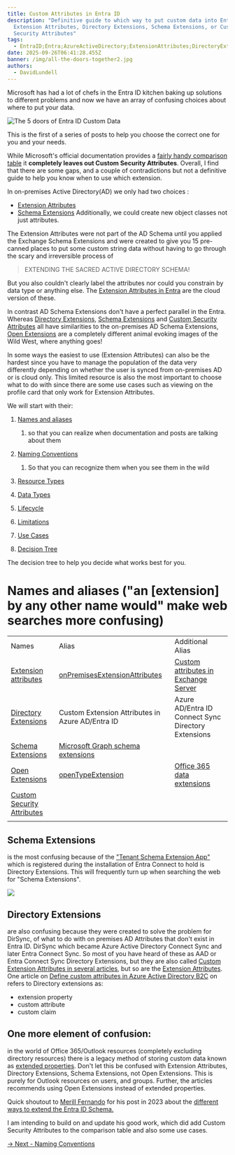```yaml
---
title: Custom Attributes in Entra ID
description: "Definitive guide to which way to put custom data into Entra ID:
  Extension Attributes, Directory Extensions, Schema Extensions, or Custom
  Security Attributes"
tags:
  - EntraID;Entra;AzureActiveDirectory;ExtensionAttributes;DirectoryExtensions;SchemaExtensions;CustomSecurityAttributes;
date: 2025-09-26T06:41:28.455Z
banner: /img/all-the-doors-together2.jpg
authors:
  - DavidLundell
---
```

Microsoft has had a lot of chefs in the Entra ID kitchen baking up solutions to different problems and now we have an array of confusing choices about where to put your data.  

![](/img/all-the-doors-together2.jpg "The 5 doors of Entra ID Custom Data")

This is the first of a series of posts to help you choose the correct one for you and your needs. 

While Microsoft's official documentation provides a [fairly handy comparison table](https://learn.microsoft.com/en-us/graph/extensibility-overview?tabs=http#comparison-of-extension-types) it **completely leaves out Custom Security Attributes**. Overall, I find that there are some gaps, and a couple of contradictions but not a definitive guide to help you know when to use which extension.

In on-premises Active Directory(AD) we only had two choices :

* [Extension Attributes](https://learn.microsoft.com/en-us/exchange/recipients/mailbox-custom-attributes)  [](https://learn.microsoft.com/en-us/windows/win32/ad/how-to-extend-the-schema)
* [Schema Extensions](https://learn.microsoft.com/en-us/windows/win32/ad/how-to-extend-the-schema)
  Additionally, we could create new object classes not just attributes.

The Extension Attributes were not part of the AD Schema until you applied the Exchange Schema Extensions a﻿nd were created to give you 15 pre-canned places to put some custom string data without having to go through the scary and irreversible process of 

> EXTENDING THE SACRED ACTIVE DIRECTORY SCHEMA! 

But you also couldn't clearly label the attributes nor could you constrain by data type or anything else. The [Extension Attributes in Entra](https://learn.microsoft.com/en-us/graph/extensibility-overview?tabs=http#extension-attributes) are the cloud version of these. 

In contrast AD Schema Extensions don't have a perfect parallel in the Entra. Whereas [Directory Extensions](https://learn.microsoft.com/en-us/graph/extensibility-overview?tabs=http#directory-microsoft-entra-id-extensions), [Schema Extensions](https://learn.microsoft.com/en-us/graph/extensibility-overview?tabs=http#schema-extensions) and [Custom Security Attributes](https://learn.microsoft.com/en-us/entra/fundamentals/custom-security-attributes-overview) all have similarities to the on-premises AD Schema Extensions, [Open Extensions](https://learn.microsoft.com/en-us/graph/extensibility-overview?tabs=http#open-extensions) are a completely different animal evoking images of the Wild West, where anything goes! 

I﻿n some ways the easiest to use (Extension Attributes) can also be the hardest since you have to manage the population of the data very differently depending on whether the user is synced from on-premises AD or is cloud only. This limited resource is also the most important to choose what to do with since there are some use cases such as viewing on the profile card that only work for Extension Attributes.

W﻿e will start with their: 

1. [Names and aliases](/blog/2025/09/custom-attributes-in-entra-id/#names-and-aliases)

   1. so that you can realize when documentation and posts are talking about them
2. [N﻿aming Conventions](/blog/2025/09/custom-attributes-in-entra-id-naming-conventions/)

   1. So that you can recognize them when you see them in the wild 
3. [R﻿esource Types](/blog/2025/09/custom-attributes-in-entra-id-resource-types/)
4. [D﻿ata Types](/blog/2025/09/custom-attributes-in-entra-id-data-types/)
5. [L﻿ifecycle](/blog/2025/09/custom-attributes-in-entra-id-lifecycle/)
6. [L﻿imitations](/blog/2025/10/custom-attributes-in-entra-id-limitations/)
7. [U﻿se Cases](/blog/2025/10/custom-attributes-in-entra-id-use-cases/)
8. [Decision Tree](/blog/2025/10/custom-attributes-in-entra-id-decision-tree/)

T﻿he decision tree to help you decide what works best for you.

# Names and aliases ("an \[extension] by any other name would" make web searches more confusing)

|                                                                                                                                          |                                                                                                                                          |                                                                                                                                                                                                                          |
| ---------------------------------------------------------------------------------------------------------------------------------------- | ---------------------------------------------------------------------------------------------------------------------------------------- | ------------------------------------------------------------------------------------------------------------------------------------------------------------------------------------------------------------------------ |
| Names                                                                                                                                    | Alias                                                                                                                                    | Additional Alias                                                                                                                                                                                                         |
| [Extension attributes](https://learn.microsoft.com/en-us/graph/extensibility-overview?tabs=http#extension-attributes)                    | [onPremisesExtensionAttributes](https://learn.microsoft.com/en-us/graph/api/resources/onpremisesextensionattributes?view=graph-rest-1.0) | [Custom attributes in Exchange Server](https://learn.microsoft.com/en-us/exchange/recipients/mailbox-custom-attributes)                                                                                                  |
| [Directory Extensions](https://learn.microsoft.com/en-us/graph/extensibility-overview?tabs=http#directory-microsoft-entra-id-extensions) | Custom Extension Attributes in Azure AD/Entra ID                                                                                         | Azure AD/Entra ID Connect Sync Directory Extensions                                                                                                                                                                      |
| [Schema Extensions](https://learn.microsoft.com/en-us/graph/extensibility-overview?tabs=http#schema-extensions)                          | [Microsoft Graph schema extensions](https://learn.microsoft.com/en-us/graph/api/resources/schemaextension)                               |                                                                                                                                                                                                                          |
| [Open Extensions](https://learn.microsoft.com/en-us/graph/extensibility-overview?tabs=http#open-extensions)                              | [openTypeExtension](https://learn.microsoft.com/en-us/graph/api/resources/opentypeextension?view=graph-rest-1.0)                         | [O﻿ffice 365 data extensions](https://learn.microsoft.com/en-us/graph/api/resources/extended-properties-overview?view=graph-rest-1.0#use-extended-properties-or-open-extensions:~:text=Office%20365%20data%20extensions) |
| [Custom Security Attributes](https://learn.microsoft.com/en-us/entra/fundamentals/custom-security-attributes-overview)                   |                                                                                                                                          |                                                                                                                                                                                                                          |
|                                                                                                                                          |                                                                                                                                          |                                                                                                                                                                                                                          |

## S﻿chema Extensions

is the most confusing because of the ["Tenant Schema Extension App"](https://learn.microsoft.com/en-us/entra/identity/hybrid/connect/how-to-connect-sync-feature-directory-extensions#configuration-changes-in-microsoft-entra-id-made-by-the-wizard) which is registered during the installation of Entra Connect to hold is Directory Extensions. This will frequently turn up when searching the web for "Schema Extensions".

![](/img/schema-extensions-small.jpg)

## D﻿irectory Extensions

are also confusing because they were created to solve the problem for DirSync, of what to do with on premises AD Attributes that don't exist in Entra ID. DirSync which became Azure Active Directory Connect Sync and later Entra Connect Sync. So most of you have heard of these as AAD or Entra Connect Sync Directory Extensions, but they are also called [Custom Extension Attributes in several articles](https://learn.microsoft.com/en-us/entra/identity/hybrid/cloud-sync/how-to-preserve-original-organizational-unit#prerequisite), but so are the [Extension Attributes](https://learn.microsoft.com/en-us/graph/add-properties-profilecard#add-a-custom-attribute-to-the-profile-card). O﻿ne article on [Define custom attributes in Azure Active Directory B2C](https://learn.microsoft.com/en-us/azure/active-directory-b2c/user-flow-custom-attributes?pivots=b2c-custom-policy) on refers to Directory extensions as: 

* e﻿xtension property
* c﻿ustom attribute
* c﻿ustom claim

## O﻿ne more element of confusion:

in the world of Office 365/Outlook resources (completely excluding directory resources) there is a legacy method of storing custom data known as [extended properties](https://learn.microsoft.com/en-us/graph/api/resources/extended-properties-overview?view=graph-rest-1.0). Don't let this be confused with Extension Attributes, Directory Extensions, Schema Extensions, not Open Extensions. This is purely for Outlook resources on users, and groups. Further, the articles recommends using Open Extensions instead of extended properties.

Q﻿uick shoutout to [Merill Fernando](https://merill.net/) for his post in 2023 about the [different ways to extend the Entra ID Schema.](https://merill.net/2023/02/azure-ad-extensions-and-attributes/)

I﻿ am intending to build on and update his good work, which did add Custom Security Attributes to the comparison table and also some use cases.

[\-> Next - N﻿aming Conventions](/blog/2025/09/custom-attributes-in-entra-id-naming-conventions/)